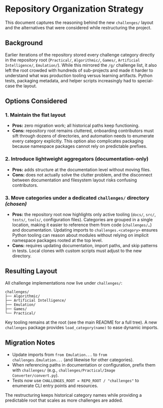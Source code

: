 # Repository Organization Strategy

This document captures the reasoning behind the new `challenges/` layout and the
alternatives that were considered while restructuring the project.

## Background

Earlier iterations of the repository stored every challenge category directly in
the repository root (`Practical/`, `Algorithmic/`, `Games/`, `Artificial Intelligence/`,
`Emulation/`). While this mirrored the `/g/` challenge list, it also left the root
crowded with hundreds of sub-projects and made it harder to understand what was
production tooling versus learning artifacts. Python tests, packaging metadata,
and helper scripts increasingly had to special-case the layout.

## Options Considered

### 1. Maintain the flat layout
- **Pros:** zero migration work; all historical paths keep functioning.
- **Cons:** repository root remains cluttered, onboarding contributors must sift
  through dozens of directories, and automation needs to enumerate every
  category explicitly. This option also complicates packaging because namespace
  packages cannot rely on predictable prefixes.

### 2. Introduce lightweight aggregators (documentation-only)
- **Pros:** adds structure at the documentation level without moving files.
- **Cons:** does not actually solve the clutter problem, and the disconnect
  between documentation and filesystem layout risks confusing contributors.

### 3. Move categories under a dedicated `challenges/` directory *(chosen)*
- **Pros:** the repository root now highlights only active tooling (`docs/`,
  `src/`, `tests/`, `tools/`, configuration files). Categories are grouped in a
  single location, making it easier to reference them from code (`challenges/…`)
  and documentation. Updating imports to `challenges.<category>` ensures Python
  tooling can reason about modules without relying on implicit namespace
  packages rooted at the top level.
- **Cons:** requires updating documentation, import paths, and skip patterns in
  tests. Local clones with custom scripts must adjust to the new directory.

## Resulting Layout

All challenge implementations now live under `challenges/`:

```
challenges/
├── Algorithmic/
├── Artificial Intelligence/
├── Emulation/
├── Games/
└── Practical/
```

Key tooling remains at the root (see the main README for a full tree). A new
`challenges` package provides `load_category(name)` to ease dynamic imports.

## Migration Notes

- Update imports from `from Emulation...` to
  `from challenges.Emulation...` (and likewise for other categories).
- When referencing paths in documentation or configuration, prefix them with
  `challenges/` (e.g., `challenges/Practical/Image Converter/convert.py`).
- Tests now use `CHALLENGES_ROOT = REPO_ROOT / "challenges"` to enumerate CLI
  entry points and resources.

The restructuring keeps historical category names while providing a predictable
root that scales as more challenges are added.
